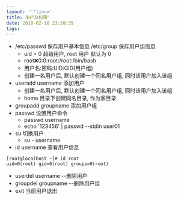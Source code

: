 ```yaml
---
layout: '''linux'
title: 用户及权限'
date: 2018-02-10 23:10:35
tags:
---
```

* /etc/passwd 保存用户基本信息 /etc/group 保存用户组信息
    * uid = 0 超级用户, root 用户 默认为 0
    * root:x:0:0:root:/root:/bin/bash
    * 用户名:密码:UID:GID(用户组)
    * 创建一名用户后, 默认创建一个同名用户组, 同时该用户加入该组
* useradd username 添加用户
    * 创建一名用户后, 默认创建一个同名用户组, 同时该用户加入该组
    * home 目录下创建同名目录, 作为家目录
* groupadd groupname 添加用户组
* passwd 设置用户命令
    * passwd username
    * echo '123456' | passwd --stdin user01
* su 切换用户
    * su - username
* id username 查看用户信息
```jshelllanguage
[root@localhost ~]# id root
uid=0(root) gid=0(root) groups=0(root)
```
* userdel username --删除用户
* groupdel groupname --删除用户组
* exit 当前用户退出